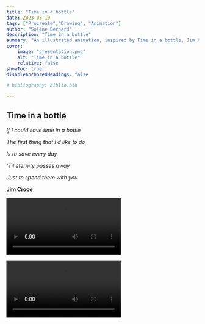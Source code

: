 ```yaml
---
title: "Time in a bottle"
date: 2023-03-10
tags: ["Procreate","Drawing", "Animation"]
author: "Solène Bernard"
description: "Time in a bottle" 
summary: "An illustrated animation, inspired by Time in a bottle, Jim Croce. Done on Procreate." 
cover:
    image: "presentation.png"
    alt: "Time in a bottle"
    relative: false
showToc: true
disableAnchoredHeadings: false

# bibliography: biblio.bib

---
```


## Time in a bottle

*If I could save time in a bottle*

*The first thing that I'd like to do*

*Is to save every day*

*'Til eternity passes away*

*Just to spend them with you*

**Jim Croce**

<video src="time_in_a_bottle.mp4" controls></video>

![](time_in_a_bottle.mp4)

